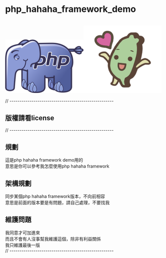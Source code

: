 # php_hahaha_framework_demo
 \
<img src='https://github.com/hahaha0417/php_hahaha_framework_demo/blob/master/php%20hahaha%20framework.png' width=50%><img src='https://github.com/hahaha0417/php_hahaha_framework_demo/blob/master/iTW.png' width=50%> 

// ---------------------------------------------------- 
## 版權請看license
// ---------------------------------------------------- 
## 規劃
這是php hahaha framework demo用的 \
意思是你可以參考我怎麼使用php hahaha framework
 
## 架構規劃
同步某個php hahaha framework版本，不向前相容 \
意思是前面的版本要是有問題，請自己處理，不要找我 
 
## 維護問題
我同意才可加進來 \
而且不會有人沒事幫我維護這個，除非有利益關係 \
我只維護最後一版 
 \
// ---------------------------------------------------- 

